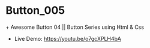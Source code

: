 # Button_005
$+$ Awesome Button 04 || Button Series using Html & Css
- Live Demo: https://youtu.be/o7gcXPLH4bA
